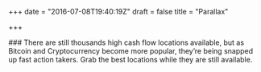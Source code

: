 +++
date = "2016-07-08T19:40:19Z"
draft = false
title = "Parallax"

+++
<div class="Information-info">
###  There are still thousands high cash flow locations available, but as Bitcoin and Cryptocurrency become more popular, they’re being snapped up fast action takers. Grab the best locations while they are still available.
</div>